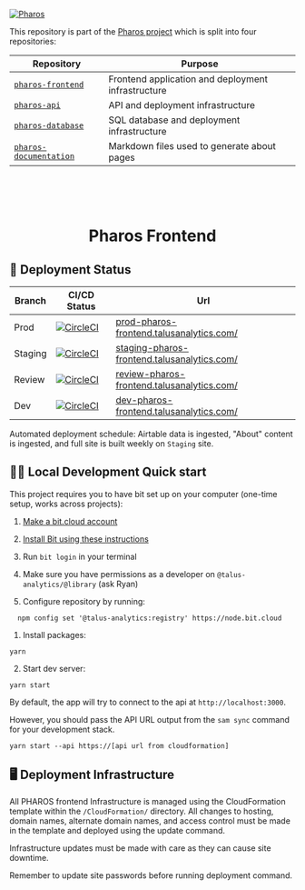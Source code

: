 [![Pharos](https://github.com/viralemergence/pharos-database/blob/prod/diagrams/pharos-banner.png)](https://pharos.viralemergence.org/)

This repository is part of the [Pharos project](https://pharos.viralemergence.org/)
which is split into four repositories:

| Repository                                                                       | Purpose                                               |
| ---------------------------------------------------------------------------------| ------------------------------------------------------|
| [`pharos-frontend`](https://github.com/viralemergence/pharos-frontend)           | Frontend application and deployment infrastructure    |
| [`pharos-api`](https://github.com/viralemergence/pharos-api)                     | API and deployment infrastructure                     |
| [`pharos-database`](https://github.com/viralemergence/pharos-database)           | SQL database and deployment infrastructure            |
| [`pharos-documentation`](https://github.com/viralemergence/pharos-documentation) | Markdown files used to generate about pages           |

<br>
<br>
<br>
<h1 align="center">
  Pharos Frontend
</h1>

## 🚀 Deployment Status

| Branch  | CI/CD Status                                                                                                                                                                                                                                                                       | Url                                                                                                |
| ------- | ---------------------------------------------------------------------------------------------------------------------------------------------------------------------------------------------------------------------------------------------------------------------------------- | -------------------------------------------------------------------------------------------------- |
| Prod    | [![CircleCI](https://dl.circleci.com/status-badge/img/gh/talus-analytics-bus/pharos-frontend/tree/prod.svg?style=svg&circle-token=3adbf3c5aa0bc15ad4f90f724a9c4b7b52bbb6b7)](https://dl.circleci.com/status-badge/redirect/gh/talus-analytics-bus/pharos-frontend/tree/prod)       | [prod-pharos-frontend.talusanalytics.com/](https://prod-pharos-frontend.talusanalytics.com/)       |
| Staging | [![CircleCI](https://dl.circleci.com/status-badge/img/gh/talus-analytics-bus/pharos-frontend/tree/staging.svg?style=svg&circle-token=3adbf3c5aa0bc15ad4f90f724a9c4b7b52bbb6b7)](https://dl.circleci.com/status-badge/redirect/gh/talus-analytics-bus/pharos-frontend/tree/staging) | [staging-pharos-frontend.talusanalytics.com/](https://staging-pharos-frontend.talusanalytics.com/) |
| Review  | [![CircleCI](https://dl.circleci.com/status-badge/img/gh/talus-analytics-bus/pharos-frontend/tree/review.svg?style=svg&circle-token=3adbf3c5aa0bc15ad4f90f724a9c4b7b52bbb6b7)](https://dl.circleci.com/status-badge/redirect/gh/talus-analytics-bus/pharos-frontend/tree/review)   | [review-pharos-frontend.talusanalytics.com/](https://review-pharos-frontend.talusanalytics.com/)   |
| Dev     | [![CircleCI](https://dl.circleci.com/status-badge/img/gh/talus-analytics-bus/pharos-frontend/tree/dev.svg?style=svg&circle-token=3adbf3c5aa0bc15ad4f90f724a9c4b7b52bbb6b7)](https://dl.circleci.com/status-badge/redirect/gh/talus-analytics-bus/pharos-frontend/tree/dev)         | [dev-pharos-frontend.talusanalytics.com/](https://dev-pharos-frontend.talusanalytics.com/)         |

Automated deployment schedule: Airtable data is ingested, "About" content is ingested, and full site is built weekly on `Staging` site.

## 👩‍💻 Local Development Quick start

This project requires you to have bit set up on your computer (one-time setup, works across projects):

1. [Make a bit.cloud account](https://bit.cloud/signup)

2. [Install Bit using these instructions](https://bit.dev/docs/getting-started/installing-bit/installing-bit)

3. Run `bit login` in your terminal

4. Make sure you have permissions as a developer on `@talus-analytics/@library` (ask Ryan)

5. Configure repository by running:

```
  npm config set '@talus-analytics:registry' https://node.bit.cloud
```

1. Install packages:

```
yarn
```

2. Start dev server:

```
yarn start
```

By default, the app will try to connect to the api at `http://localhost:3000`.

However, you should pass the API URL output from the `sam sync` command for your
development stack.

```
yarn start --api https://[api url from cloudformation]
```

## 🖥 Deployment Infrastructure

All PHAROS frontend Infrastructure is managed using the CloudFormation template within
the `/CloudFormation/` directory. All changes to hosting, domain names, alternate domain
names, and access control must be made in the template and deployed using the update command.

Infrastructure updates must be made with care as they can cause site downtime.

Remember to update site passwords before running deployment command.
